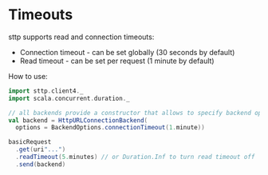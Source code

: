 # Timeouts

sttp supports read and connection timeouts:

* Connection timeout - can be set globally (30 seconds by default)
* Read timeout - can be set per request (1 minute by default)

How to use:

```scala
import sttp.client4._
import scala.concurrent.duration._

// all backends provide a constructor that allows to specify backend options
val backend = HttpURLConnectionBackend(
  options = BackendOptions.connectionTimeout(1.minute))

basicRequest
  .get(uri"...")
  .readTimeout(5.minutes) // or Duration.Inf to turn read timeout off
  .send(backend)
```
